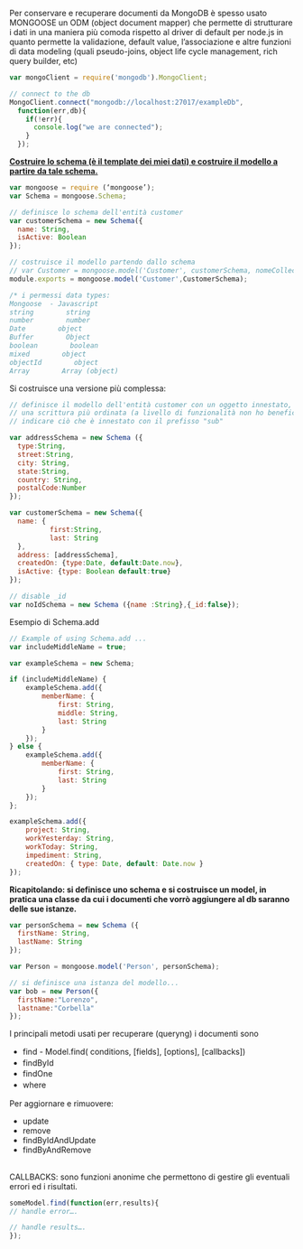 Per conservare e recuperare documenti da MongoDB è spesso usato MONGOOSE un ODM (object document mapper) che permette di strutturare i dati in una maniera più comoda rispetto al driver di default per node.js in quanto permette la validazione, default value, l’associazione e altre funzioni di data modeling (quali pseudo-joins, object life cycle management, rich query builder, etc)
```js
var mongoClient = require('mongodb').MongoClient;

// connect to the db
MongoClient.connect("mongodb://localhost:27017/exampleDb", 
  function(err,db){
    if(!err){
      console.log("we are connected");
    }
  });
```
<u><b>Costruire lo schema (è il template dei miei dati) e costruire il modello a partire da tale schema.</b></u>
```js
var mongoose = require (‘mongoose’);
var Schema = mongoose.Schema;

// definisce lo schema dell'entità customer
var customerSchema = new Schema({
  name: String,
  isActive: Boolean
});

// costruisce il modello partendo dallo schema
// var Customer = mongoose.model('Customer', customerSchema, nomeCollection);
module.exports = mongoose.model('Customer',CustomerSchema);

/* i permessi data types:
Mongoose  - Javascript
string        string
number        number
Date        object
Buffer        Object
boolean        boolean
mixed        object
objectId        object
Array        Array (object)
```
Si costruisce una versione più complessa:
```js
// definisce il modello dell'entità customer con un oggetto innestato, permettendo
// una scrittura più ordinata (a livello di funzionalità non ho benefici): è utile
// indicare ciò che è innestato con il prefisso "sub"

var addressSchema = new Schema ({
  type:String,
  street:String,
  city: String,
  state:String,
  country: String,
  postalCode:Number
});

var customerSchema = new Schema({
  name: {
          first:String,
          last: String
  },
  address: [addressSchema],
  createdOn: {type:Date, default:Date.now},
  isActive: {type: Boolean default:true}
});

// disable _id
var noIdSchema = new Schema ({name :String},{_id:false});
```
Esempio di Schema.add
```js
// Example of using Schema.add ...
var includeMiddleName = true;

var exampleSchema = new Schema;

if (includeMiddleName) {
	exampleSchema.add({ 
		memberName: { 
			first: String,
			middle: String,
			last: String
		}
	});
} else {
	exampleSchema.add({ 
		memberName: { 
			first: String,
			last: String
		}
	});
};

exampleSchema.add({
	project: String,
    workYesterday: String,
    workToday: String,
    impediment: String,
    createdOn: { type: Date, default: Date.now }
});
```
<b>Ricapitolando: si definisce uno schema e si costruisce un model, in pratica una classe da cui i documenti che vorrò aggiungere al db saranno delle sue istanze.</b>
```js
var personSchema = new Schema ({
  firstName: String,
  lastName: String
});

var Person = mongoose.model('Person', personSchema);

// si definisce una istanza del modello...
var bob = new Person({
  firstName:"Lorenzo",
  lastname:"Corbella"
});
```
I principali metodi usati per recuperare (queryng) i documenti sono<div><ul><li><span style="line-height: 1.4;">find - Model.find( conditions, [fields], [options], [callbacks])</span><br></li><li><span style="line-height: 1.4;">findById</span><br></li><li><span style="line-height: 1.4;">findOne</span><br></li><li><span style="line-height: 1.4;">where</span><br></li></ul></div><div>Per aggiornare e rimuovere:</div><div><ul><li>update</li><li>remove</li><li>findByIdAndUpdate</li><li>findByAndRemove</li></ul></div><div><br></div>
CALLBACKS: sono funzioni anonime che permettono di gestire gli eventuali errori ed i risultati.
```js
someModel.find(function(err,results){
// handle error….

// handle results….
});
```